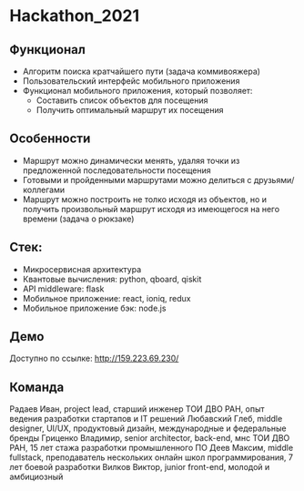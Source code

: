 # Hackathon_2021

## Функционал
- Алгоритм поиска кратчайшего пути (задача коммивояжера)
- Пользовательский интерфейс мобильного приложения
- Функционал мобильного приложения, который позволяет:
  - Составить список объектов для посещения
  - Получить оптимальный маршрут их посещения

## Особенности
- Маршрут можно динамически менять, удаляя точки из предложенной последовательности посещения
- Готовыми и пройденными маршрутами можно делиться с друзьями/коллегами
- Маршрут можно построить не толко исходя из объектов, но и получить произвольный маршрут исходя из имеющегося на него времени (задача о рюкзаке)

## Стек:
- Микросервисная архитектура
- Квантовые вычисления: python, qboard, qiskit
- API middleware: flask
- Мобильное приложение: react, ioniq, redux
- Мобильное приложение бэк: node.js

## Демо
Доступно по ссылке: http://159.223.69.230/



## Команда
Радаев Иван, project lead, старший инженер ТОИ ДВО РАН, опыт ведения разработки стартапов и IT решений
Любавский Глеб, middle designer, UI/UX, продуктовый дизайн, международные и федеральные бренды
Гриценко Владимир, senior architector, back-end, мнс ТОИ ДВО РАН, 15 лет стажа разработки промышленного ПО
Деев Максим, middle fullstack, преподаватель нескольких онлайн школ программирования, 7 лет боевой разработки
Вилков Виктор, junior front-end, молодой и амбициозный 

